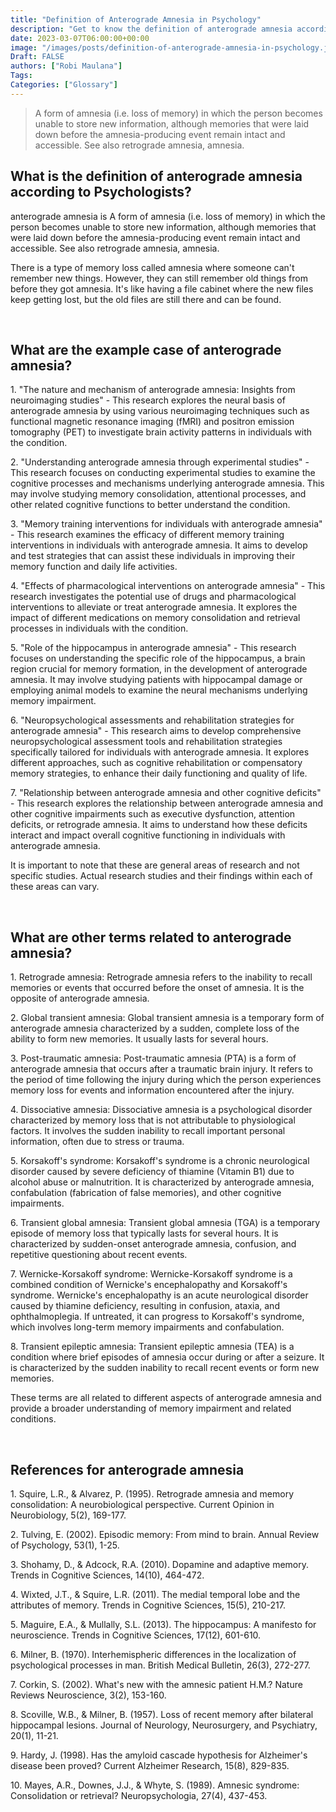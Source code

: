 ```yaml
---
title: "Definition of Anterograde Amnesia in Psychology"
description: "Get to know the definition of anterograde amnesia according to psychologists."
date: 2023-03-07T06:00:00+00:00
image: "/images/posts/definition-of-anterograde-amnesia-in-psychology.jpg"
Draft: FALSE
authors: ["Robi Maulana"]
Tags: 
Categories: ["Glossary"]
---
```






> A form of amnesia (i.e. loss of memory) in which the person becomes unable to store new information, although memories that were laid down before the amnesia-producing event remain intact and accessible. See also retrograde amnesia, amnesia.

## What is the definition of anterograde amnesia according to Psychologists?

anterograde amnesia is A form of amnesia (i.e. loss of memory) in which the person becomes unable to store new information, although memories that were laid down before the amnesia-producing event remain intact and accessible. See also retrograde amnesia, amnesia.

There is a type of memory loss called amnesia where someone can't remember new things. However, they can still remember old things from before they got amnesia. It's like having a file cabinet where the new files keep getting lost, but the old files are still there and can be found.

 

## What are the example case of anterograde amnesia?

1\. "The nature and mechanism of anterograde amnesia: Insights from neuroimaging studies" - This research explores the neural basis of anterograde amnesia by using various neuroimaging techniques such as functional magnetic resonance imaging (fMRI) and positron emission tomography (PET) to investigate brain activity patterns in individuals with the condition.

2\. "Understanding anterograde amnesia through experimental studies" - This research focuses on conducting experimental studies to examine the cognitive processes and mechanisms underlying anterograde amnesia. This may involve studying memory consolidation, attentional processes, and other related cognitive functions to better understand the condition.

3\. "Memory training interventions for individuals with anterograde amnesia" - This research examines the efficacy of different memory training interventions in individuals with anterograde amnesia. It aims to develop and test strategies that can assist these individuals in improving their memory function and daily life activities.

4\. "Effects of pharmacological interventions on anterograde amnesia" - This research investigates the potential use of drugs and pharmacological interventions to alleviate or treat anterograde amnesia. It explores the impact of different medications on memory consolidation and retrieval processes in individuals with the condition.

5\. "Role of the hippocampus in anterograde amnesia" - This research focuses on understanding the specific role of the hippocampus, a brain region crucial for memory formation, in the development of anterograde amnesia. It may involve studying patients with hippocampal damage or employing animal models to examine the neural mechanisms underlying memory impairment.

6\. "Neuropsychological assessments and rehabilitation strategies for anterograde amnesia" - This research aims to develop comprehensive neuropsychological assessment tools and rehabilitation strategies specifically tailored for individuals with anterograde amnesia. It explores different approaches, such as cognitive rehabilitation or compensatory memory strategies, to enhance their daily functioning and quality of life.

7\. "Relationship between anterograde amnesia and other cognitive deficits" - This research explores the relationship between anterograde amnesia and other cognitive impairments such as executive dysfunction, attention deficits, or retrograde amnesia. It aims to understand how these deficits interact and impact overall cognitive functioning in individuals with anterograde amnesia.

It is important to note that these are general areas of research and not specific studies. Actual research studies and their findings within each of these areas can vary.

 

## What are other terms related to anterograde amnesia?

1\. Retrograde amnesia: Retrograde amnesia refers to the inability to recall memories or events that occurred before the onset of amnesia. It is the opposite of anterograde amnesia.

2\. Global transient amnesia: Global transient amnesia is a temporary form of anterograde amnesia characterized by a sudden, complete loss of the ability to form new memories. It usually lasts for several hours.

3\. Post-traumatic amnesia: Post-traumatic amnesia (PTA) is a form of anterograde amnesia that occurs after a traumatic brain injury. It refers to the period of time following the injury during which the person experiences memory loss for events and information encountered after the injury.

4\. Dissociative amnesia: Dissociative amnesia is a psychological disorder characterized by memory loss that is not attributable to physiological factors. It involves the sudden inability to recall important personal information, often due to stress or trauma.

5\. Korsakoff's syndrome: Korsakoff's syndrome is a chronic neurological disorder caused by severe deficiency of thiamine (Vitamin B1) due to alcohol abuse or malnutrition. It is characterized by anterograde amnesia, confabulation (fabrication of false memories), and other cognitive impairments.

6\. Transient global amnesia: Transient global amnesia (TGA) is a temporary episode of memory loss that typically lasts for several hours. It is characterized by sudden-onset anterograde amnesia, confusion, and repetitive questioning about recent events.

7\. Wernicke-Korsakoff syndrome: Wernicke-Korsakoff syndrome is a combined condition of Wernicke's encephalopathy and Korsakoff's syndrome. Wernicke's encephalopathy is an acute neurological disorder caused by thiamine deficiency, resulting in confusion, ataxia, and ophthalmoplegia. If untreated, it can progress to Korsakoff's syndrome, which involves long-term memory impairments and confabulation.

8\. Transient epileptic amnesia: Transient epileptic amnesia (TEA) is a condition where brief episodes of amnesia occur during or after a seizure. It is characterized by the sudden inability to recall recent events or form new memories.

These terms are all related to different aspects of anterograde amnesia and provide a broader understanding of memory impairment and related conditions.

 

## References for anterograde amnesia

1\. Squire, L.R., & Alvarez, P. (1995). Retrograde amnesia and memory consolidation: A neurobiological perspective. Current Opinion in Neurobiology, 5(2), 169-177.

2\. Tulving, E. (2002). Episodic memory: From mind to brain. Annual Review of Psychology, 53(1), 1-25.

3\. Shohamy, D., & Adcock, R.A. (2010). Dopamine and adaptive memory. Trends in Cognitive Sciences, 14(10), 464-472.

4\. Wixted, J.T., & Squire, L.R. (2011). The medial temporal lobe and the attributes of memory. Trends in Cognitive Sciences, 15(5), 210-217.

5\. Maguire, E.A., & Mullally, S.L. (2013). The hippocampus: A manifesto for neuroscience. Trends in Cognitive Sciences, 17(12), 601-610.

6\. Milner, B. (1970). Interhemispheric differences in the localization of psychological processes in man. British Medical Bulletin, 26(3), 272-277.

7\. Corkin, S. (2002). What's new with the amnesic patient H.M.? Nature Reviews Neuroscience, 3(2), 153-160.

8\. Scoville, W.B., & Milner, B. (1957). Loss of recent memory after bilateral hippocampal lesions. Journal of Neurology, Neurosurgery, and Psychiatry, 20(1), 11-21.

9\. Hardy, J. (1998). Has the amyloid cascade hypothesis for Alzheimer's disease been proved? Current Alzheimer Research, 15(8), 829-835.

10\. Mayes, A.R., Downes, J.J., & Whyte, S. (1989). Amnesic syndrome: Consolidation or retrieval? Neuropsychologia, 27(4), 437-453.
